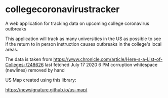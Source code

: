 # collegecoronavirustracker
A web application for tracking data on upcoming college coronavirus outbreaks


This application will track as many universities in the US as possible to see if the return to in person instruction causes outbreaks in the college's local areas.

The data is taken from https://www.chronicle.com/article/Here-s-a-List-of-Colleges-/248626 last fetched July 17 2020 6 PM
corruption whitespace (newlines) removed by hand

US Map created using this library:

https://newsignature.github.io/us-map/
